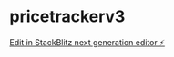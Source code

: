 # pricetrackerv3

[Edit in StackBlitz next generation editor ⚡️](https://stackblitz.com/~/github.com/yuanf3ng/pricetrackerv3)